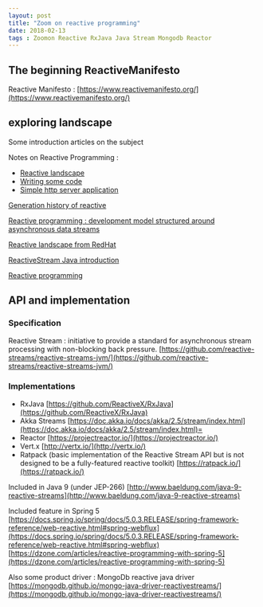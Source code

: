 ```yaml
---
layout: post
title: "Zoom on reactive programming"
date: 2018-02-13
tags : Zoomon Reactive RxJava Java Stream Mongodb Reactor
---
```


## The beginning ReactiveManifesto

Reactive Manifesto : [https://www.reactivemanifesto.org/](https://www.reactivemanifesto.org/)

## exploring landscape

Some introduction articles on the subject

Notes on Reactive Programming :
* [Reactive landscape](https://spring.io/blog/2016/06/07/notes-on-reactive-programming-part-i-the-reactive-landscape)
* [Writing some code](https://spring.io/blog/2016/06/13/notes-on-reactive-programming-part-ii-writing-some-code)
* [Simple http server application](https://spring.io/blog/2016/07/20/notes-on-reactive-programming-part-iii-a-simple-http-server-application)

[Generation history of reactive](https://akarnokd.blogspot.fr/2016/03/operator-fusion-part-1.html)

[Reactive programming : development model structured around asynchronous data streams](https://developers.redhat.com/blog/2017/06/30/5-things-to-know-about-reactive-programming/)

[Reactive landscape from RedHat](https://static.rainfocus.com/oracle/oow17/sess/1492515839907001F0ry/PF/The%20reactive%20landscape_1507191401874001RJgz.pdf)

[ReactiveStream Java introduction](https://springframework.guru/reactive-streams-in-java/)

[Reactive programming](https://gist.github.com/staltz/868e7e9bc2a7b8c1f754)

## API and implementation

### Specification

Reactive Stream : initiative to provide a standard for asynchronous stream processing with non-blocking back pressure.
[https://github.com/reactive-streams/reactive-streams-jvm/](https://github.com/reactive-streams/reactive-streams-jvm/)

### Implementations

* RxJava [https://github.com/ReactiveX/RxJava](https://github.com/ReactiveX/RxJava)
* Akka Streams [https://doc.akka.io/docs/akka/2.5/stream/index.html](https://doc.akka.io/docs/akka/2.5/stream/index.html)=
* Reactor [https://projectreactor.io/](https://projectreactor.io/)
* Vert.x [http://vertx.io/](http://vertx.io/)
* Ratpack (basic implementation of the Reactive Stream API but is not designed to be a fully-featured reactive toolkit) [https://ratpack.io/](https://ratpack.io/)

Included in Java 9 (under JEP-266)
[http://www.baeldung.com/java-9-reactive-streams](http://www.baeldung.com/java-9-reactive-streams)

Included feature in Spring 5
[https://docs.spring.io/spring/docs/5.0.3.RELEASE/spring-framework-reference/web-reactive.html#spring-webflux](https://docs.spring.io/spring/docs/5.0.3.RELEASE/spring-framework-reference/web-reactive.html#spring-webflux)
[https://dzone.com/articles/reactive-programming-with-spring-5](https://dzone.com/articles/reactive-programming-with-spring-5)

Also some product driver : MongoDb reactive java driver
[https://mongodb.github.io/mongo-java-driver-reactivestreams/](https://mongodb.github.io/mongo-java-driver-reactivestreams/)

